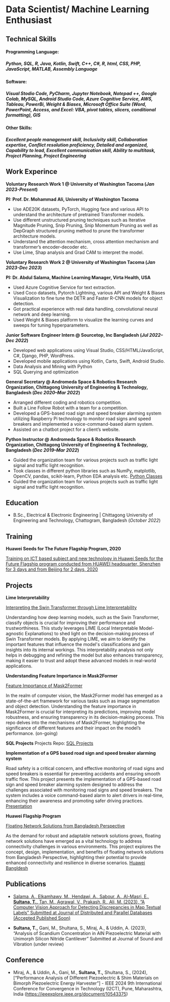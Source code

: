 # Data Scientist/ Machine Learning Enthusiast 

## Technical Skills 

#### Programming Language: 
##### Python, SQL, R, Java, Kotlin, Swift, C++, C#, R, html, CSS, PHP, JavaScript, MATLAB, Assembly Language 

#### Software: 
##### Visual Stodio Code, PyCharm, Jupyter Notebook, Notepad ++, Google Colab, MySQL, Android Studio Code, Azure Cognitive Service, AWS, Tableau, PowerBi, Weight & Biases, Microsoft Office Suite (Word, PowerPoint, Access, and Excel: VBA, pivot tables, slicers, conditional formatting), GIS

#### Other Skills:
##### Excellent people management skill, Inclusivity skill, Collaboration expertise, Conflict resolution proficiency, Detailed and organized, Capability to lead, Excellent communication skill, Ability to multitask, Project Planning, Project Engineering

## Work Experince

**Voluntary Research Work 1 @ University of Washington Tacoma (_Jan 2023-Present_)**

**PI: Prof. Dr. Mohammad Ali, University of Washington Tacoma**
- Use ADE20K datasets, PyTorch, Hugging face and various API to understand the architecture of pretrained Transformer models.
- Use different unstructured pruning techniques such as Iterative Magnitude Pruning, Snip Pruning, Snip Momentum Pruning as well as DepGraph structured pruning method to prune the transformer architecture models.  
- Understand the attention mechanism, cross attention mechanism and transformer’s encoder-decoder etc. 
- Use Lime, Shap analysis and Grad CAM to interpret the model.
  
**Voluntary Research Work 2 @ University of Washington Tacoma (_Jan 2023-Dec 2023_)**

**PI: Dr. Abdul Salama, Machine Learning Manager, Virta Health, USA**
- Used Azure Cognitive Service for text extraction. 
- Used Coco datasets, Pytorch Lightning, various API and Weight & Biases Visualization to fine tune the DETR and Faster R-CNN models for object detection. 
- Got practical experience with real data handling, convolutional neural network and deep learning. 
- Used Weight & Biases platform to visualize the learning curves and sweeps for tuning hyperparameters.

**Junior Software Engineer Intern @ Sourcetop, Inc Bangladesh (_Jul 2022–Dec 2022_)**
- Developed web applications using Visual Studio, CSS/HTML/JavaScript, C#, Django, PHP, WordPress.
- Developed mobile applications using Kotlin, Carto, Swift, Android Studio.
- Data Analysis and Mining with Python
- SQL Querying and optimization

**General Secretary @ Andromeda Space & Robotics Research Organization, Chittagong University of Engineering & Technology, Bangladesh (_Dec 2020–Mar 2022_)**
- Arranged different coding and robotics competition.
- Built a Line Follow Robot with a team for a competition.
- Developed a GPS-based road sign and speed breaker alarming system utilizing Raspberry Pi technology to monitor road signs and speed breakers and implemented a voice-command-based alarm system.
- Assisted on a chatbot project for a client’s website.

**Python Instructor @ Andromeda Space & Robotics Research Organization, Chittagong University of Engineering & Technology, Bangladesh (_Dec 2019–Mar 2022_)**
- Guided the organization team for various projects such as traffic light signal and traffic light recognition.
- Took classes in different python libraries such as NumPy, matplotlib, OpenCV, pandas, scikit-learn, Python EDA analysis etc. [Python Classes](https://www.youtube.com/watch?v=J9PnEiOSzkQ)
- Guided the organization team for various projects such as traffic light signal and traffic light recognition.

## Education			        		
- B.Sc., Electrical & Electronic Engineering | Chittagong University of Engineering and Technology, Chattogram, Bangladesh (_October 2022_)

## Training 
**Huawei Seeds for The Future Flagship Program, 2020**

[Training on ICT based subject and new technology in Huawei Seeds for the Future Flagship program conducted from HUAWEI headquarter, Shenzhen for 3 days and from Beijing for 2 days, 2020](https://www.dhakatribune.com/science-technology-environment/technology/221781/10-bangladeshi-students-to-receive-training-from) 

## Projects
**Lime Interpretability**

[Interpreting the Swin Transformer through Lime Interpretability](https://github.com/Tasnia16EEE/Lime_Interpretability/blob/main/Lime_Interpretability.ipynb) 

Understanding how deep learning models, such as the Swin Transformer, classify objects is crucial for improving their performance and trustworthiness. This study leverages LIME (Local Interpretable Model-agnostic Explanations) to shed light on the decision-making process of Swin Transformer models. By applying LIME, we aim to identify the important features that influence the model's classifications and gain insights into its internal workings. This interpretability analysis not only helps in debugging and refining the model but also enhances transparency, making it easier to trust and adopt these advanced models in real-world applications. 

**Understanding Feature Importance in Mask2Former**

[Feature Importance of Mask2Former](https://github.com/Tasnia16EEE/Feature-Importance-of-Mask2Former-Model/blob/main/Mask2FormerFeatureimportance.ipynb)

In the realm of computer vision, the Mask2Former model has emerged as a state-of-the-art framework for various tasks such as image segmentation and object detection. Understanding the feature importance in Mask2Former is crucial for interpreting its predictions, improving model robustness, and ensuring transparency in its decision-making process. This repo delves into the mechanisms of Mask2Former, highlighting the significance of different features and their impact on the model’s performance. (on-going)

**SQL Projects** 
Projects Repo: [SQL Projects](https://github.com/Tasnia16EEE/SQL)

**Implementation of a GPS based road sign and speed breaker alarming system**

Road safety is a critical concern, and effective monitoring of road signs and speed breakers is essential for preventing accidents and ensuring smooth traffic flow. This project presents the implementation of a GPS-based road sign and speed breaker alarming system designed to address the challenges associated with monitoring road signs and speed breakers. The system includes a voice command-based alarm to alert drivers in real-time, enhancing their awareness and promoting safer driving practices. [Presentation](https://docs.google.com/presentation/d/1CSendkukPCI519lDNemYXtr7aRfEqJ4y/edit#slide=id.p1)

**Huawei Flagship Program**

[Floating Network Solutions from Bangladesh Perspective](https://docs.google.com/presentation/d/1EM5Mf6IS6MQMGh8QbrZdh1jwWdZpZXcB/edit#slide=id.p1)

As the demand for robust and adaptable network solutions grows, floating network solutions have emerged as a vital technology to address connectivity challenges in various environments. This project explores the concept, design, implementation, and benefits of floating network solutions from Bangladesh Perspective, highlighting their potential to provide enhanced connectivity and resilience in diverse scenarios. [Huawei Bangldesh](https://www.facebook.com/HuaweiTechBD/videos/620891705516064) 

## Publications
- [Salama, A., Elkamhawy, M., Hendawi, A., Sabour, A., Al-Masri, E., **Sultana, T.,** Tan, M., Agrawal, V., Prakash, R., Ali, M. (2023), “A Computer Vision Approach for Detecting Discrepancies in Map Textual Labels” Submitted at Journal of Distributed and Parallel Databases (Accepted Published Soon)](https://drive.google.com/drive/folders/1Tf3WFU7560u8_vhYuxR5Zn4MAOfQHC-c)

- **Sultana, T.,** Gani, M., Shultana, S., Miraj, A., & Uddin, A. (2023), “Analysis of Scandium Concentration in AlN Piezoelectric Material with Unimorph Silicon Nitride Cantilever” Submitted at Journal of Sound and Vibration (under review)

## Conference
- Miraj, A., & Uddin, A., Gani, M., **Sultana, T.,** Shultana, S., (2024), [“Performance Analysis of Different Piezoelectric & Shim Materials on Bimorph Piezoelectric Energy Harvester”] - IEEE 2024 9th International Conference for Convergence in Technology (I2CT), Pune, Maharashtra, India (https://ieeexplore.ieee.org/document/10543375)






